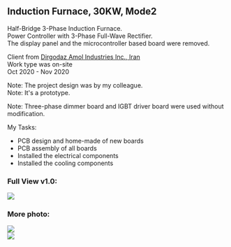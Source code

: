 ## Induction Furnace, 30KW, Mode2
Half-Bridge 3-Phase Induction Furnace.  
Power Controller with 3-Phase Full-Wave Rectifier.  
The display panel and the microcontroller based board were removed.  

Client from [Dirgodaz Amol Industries Inc., Iran](https://dirgodazamol.com/en/)  
Work type was on-site  
Oct 2020 - Nov 2020  

Note: The project design was by my colleague.  
Note: It's a prototype.  

Note: Three-phase dimmer board and IGBT driver board were used without modification.  

My Tasks:
- PCB design and home-made of new boards 
- PCB assembly of all boards
- Installed the electrical components
- Installed the cooling components

### Full View v1.0:
![](https://s32.picofile.com/file/8477640292/FullView_v1_0.jpg) 

### More photo:
![](https://s32.picofile.com/file/8477640300/FullView2_v1_0.jpg)  
![](https://s32.picofile.com/file/8477640318/1.jpg)  